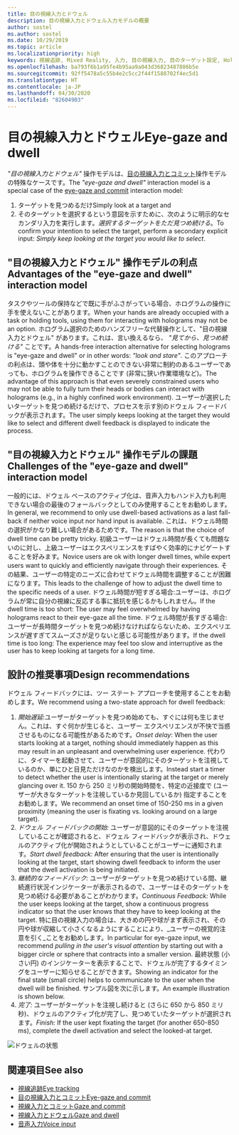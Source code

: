 ```yaml
---
title: 目の視線入力とドウェル
description: 目の視線入力とドウェル入力モデルの概要
author: sostel
ms.author: sostel
ms.date: 10/29/2019
ms.topic: article
ms.localizationpriority: high
keywords: 視線追跡, Mixed Reality, 入力, 目の視線入力, 目のターゲット設定, HoloLens 2, 視線に基づく選択, ドウェル
ms.openlocfilehash: ba793f6b1a95fe4b95aa9a043d36823487886b5e
ms.sourcegitcommit: 92ff5478a5c55b4e2c5cc2f44f1588702f4ec5d1
ms.translationtype: HT
ms.contentlocale: ja-JP
ms.lasthandoff: 04/30/2020
ms.locfileid: "82604903"
---
```

# <a name="eye-gaze-and-dwell"></a><span data-ttu-id="4fedb-104">目の視線入力とドウェル</span><span class="sxs-lookup"><span data-stu-id="4fedb-104">Eye-gaze and dwell</span></span>

<span data-ttu-id="4fedb-105">_"目の視線入力とドウェル"_ 操作モデルは、[目の視線入力とコミット](gaze-and-commit.md)操作モデルの特殊なケースです。</span><span class="sxs-lookup"><span data-stu-id="4fedb-105">The _"eye-gaze and dwell"_ interaction model is a special case of the [eye-gaze and commit](gaze-and-commit.md) interaction model:</span></span>
1. <span data-ttu-id="4fedb-106">ターゲットを見つめるだけ</span><span class="sxs-lookup"><span data-stu-id="4fedb-106">Simply look at a target and</span></span> 
2. <span data-ttu-id="4fedb-107">そのターゲットを選択するという意図を示すために、次のように明示的なセカンダリ入力を実行します。_選択するターゲットをただ見つめ続ける_。</span><span class="sxs-lookup"><span data-stu-id="4fedb-107">To confirm your intention to select the target, perform a secondary explicit input: _Simply keep looking at the target you would like to select_.</span></span>

## <a name="advantages-of-the-eye-gaze-and-dwell-interaction-model"></a><span data-ttu-id="4fedb-108">"目の視線入力とドウェル" 操作モデルの利点</span><span class="sxs-lookup"><span data-stu-id="4fedb-108">Advantages of the "eye-gaze and dwell" interaction model</span></span> 
<span data-ttu-id="4fedb-109">タスクやツールの保持などで既に手がふさがっている場合、ホログラムの操作に手を使えないことがあります。</span><span class="sxs-lookup"><span data-stu-id="4fedb-109">When your hands are already occupied with a task or holding tools, using them for interacting with holograms may not be an option.</span></span>
<span data-ttu-id="4fedb-110">ホログラム選択のためのハンズフリーな代替操作として、"目の視線入力とドウェル" があります。これは、言い換えるなら、 _"見てから、見つめ続ける"_ ことです。</span><span class="sxs-lookup"><span data-stu-id="4fedb-110">A hands-free interaction alternative for selecting holograms is "eye-gaze and dwell" or in other words: _"look and stare"_.</span></span> <span data-ttu-id="4fedb-111">このアプローチの利点は、頭や体を十分に動かすことのできない非常に制約のあるユーザーであっても、ホログラムを操作できることです (非常に狭い作業環境など)。</span><span class="sxs-lookup"><span data-stu-id="4fedb-111">The advantage of this approach is that even severely constrained users who may not be able to fully turn their heads or bodies can interact with holograms (e.g., in a highly confined work environment).</span></span>
<span data-ttu-id="4fedb-112">ユーザーが選択したいターゲットを見つめ続けるだけで、プロセスを示す別のドウェル フィードバックが表示されます。</span><span class="sxs-lookup"><span data-stu-id="4fedb-112">The user simply keeps looking at the target they would like to select and different dwell feedback is displayed to indicate the process.</span></span>


## <a name="challenges-of-the-eye-gaze-and-dwell-interaction-model"></a><span data-ttu-id="4fedb-113">"目の視線入力とドウェル" 操作モデルの課題</span><span class="sxs-lookup"><span data-stu-id="4fedb-113">Challenges of the "eye-gaze and dwell" interaction model</span></span>
<span data-ttu-id="4fedb-114">一般的には、ドウェル ベースのアクティブ化は、音声入力もハンド入力も利用できない場合の最後のフォールバックとしてのみ使用することをお勧めします。</span><span class="sxs-lookup"><span data-stu-id="4fedb-114">In general, we  recommend to only use dwell-based activations as a last fall-back if neither voice input nor hand input is available.</span></span> <span data-ttu-id="4fedb-115">これは、ドウェル時間の選択がかなり難しい場合があるためです。</span><span class="sxs-lookup"><span data-stu-id="4fedb-115">The reason is that the choice of dwell time can be pretty tricky.</span></span> <span data-ttu-id="4fedb-116">初級ユーザーはドウェル時間が長くても問題ないのに対し、上級ユーザーはエクスペリエンスをすばやく効率的にナビゲートすることを好みます。</span><span class="sxs-lookup"><span data-stu-id="4fedb-116">Novice users are ok with longer dwell times, while expert users want to quickly and efficiently navigate through their experiences.</span></span> <span data-ttu-id="4fedb-117">その結果、ユーザーの特定のニーズに合わせてドウェル時間を調整することが困難になります。</span><span class="sxs-lookup"><span data-stu-id="4fedb-117">This leads to the challenge of how to adjust the dwell time to the specific needs of a user.</span></span>
<span data-ttu-id="4fedb-118">ドウェル時間が短すぎる場合:ユーザーは、ホログラムが常に自分の視線に反応する事に抵抗を感じるかもしれません。</span><span class="sxs-lookup"><span data-stu-id="4fedb-118">If the dwell time is too short: The user may feel overwhelmed by having holograms react to their eye-gaze all the time.</span></span> <span data-ttu-id="4fedb-119">ドウェル時間が長すぎる場合:ユーザーが長時間ターゲットを見つめ続けなければならないため、エクスペリエンスが遅すぎてスムーズさが足りないと感じる可能性があります。</span><span class="sxs-lookup"><span data-stu-id="4fedb-119">If the dwell time is too long: The experience may feel too slow and interruptive as the user has to keep looking at targets for a long time.</span></span>

## <a name="design-recommendations"></a><span data-ttu-id="4fedb-120">設計の推奨事項</span><span class="sxs-lookup"><span data-stu-id="4fedb-120">Design recommendations</span></span>
<span data-ttu-id="4fedb-121">ドウェル フィードバックには、ツー ステート アプローチを使用することをお勧めします。</span><span class="sxs-lookup"><span data-stu-id="4fedb-121">We recommend using a two-state approach for dwell feedback:</span></span>
1. <span data-ttu-id="4fedb-122">*開始遅延*:ユーザーがターゲットを見つめ始めても、すぐには何も生じません。これは、すぐ何かが生じると、ユーザー エクスペリエンスが不快で当惑させるものになる可能性があるためです。</span><span class="sxs-lookup"><span data-stu-id="4fedb-122">*Onset delay*: When the user starts looking at a target, nothing should immediately happen as this may result in an unpleasant and overwhelming user experience.</span></span> <span data-ttu-id="4fedb-123">代わりに、タイマーを起動させて、ユーザーが意図的にそのターゲットを注視しているのか、単にひと目見ただけなのかを検出します。</span><span class="sxs-lookup"><span data-stu-id="4fedb-123">Instead start a timer to detect whether the user is intentionally staring at the target or merely glancing over it.</span></span>
<span data-ttu-id="4fedb-124">150 から 250 ミリ秒の開始時間を、特定の近接度で (ユーザーが大きなターゲットを注視しているか見回しているか) 指定することをお勧めします。</span><span class="sxs-lookup"><span data-stu-id="4fedb-124">We recommend an onset time of 150-250 ms in a given proximity (meaning the user is fixating vs. looking around on a large target).</span></span>  
2. <span data-ttu-id="4fedb-125">*ドウェル フィードバックの開始:* ユーザーが意図的にそのターゲットを注視していることが確認されると、ドウェル フィードバックが表示され、ドウェルのアクティブ化が開始されようとしていることがユーザーに通知されます。</span><span class="sxs-lookup"><span data-stu-id="4fedb-125">*Start dwell feedback:* After ensuring that the user is intentionally looking at the target, start showing dwell feedback to inform the user that the dwell activation is being initiated.</span></span> 
3. <span data-ttu-id="4fedb-126">*継続的なフィードバック:* ユーザーがターゲットを見つめ続けている間、継続進行状況インジケーターが表示されるので、ユーザーはそのターゲットを見つめ続ける必要があることがわかります。</span><span class="sxs-lookup"><span data-stu-id="4fedb-126">*Continuous Feedback:* While the user keeps looking at the target, show a continuous progress indicator so that the user knows that they have to keep looking at the target.</span></span> <span data-ttu-id="4fedb-127">特に目の視線入力の場合は、大きめの円や球がまず表示され、その円や球が収縮して小さくなるようにすることにより、_ユーザーの視覚的注意を引く_ことをお勧めします。</span><span class="sxs-lookup"><span data-stu-id="4fedb-127">In particular for eye-gaze input, we recommend _pulling in the user's visual attention_ by starting out with a bigger circle or sphere that contracts into a smaller version.</span></span> <span data-ttu-id="4fedb-128">最終状態 (小さい円) のインジケーターを表示することで、ドウェルが完了するタイミングをユーザーに知らせることができます。</span><span class="sxs-lookup"><span data-stu-id="4fedb-128">Showing an indicator for the final state (small circle) helps to communicate to the user when the dwell will be finished.</span></span> <span data-ttu-id="4fedb-129">サンプル図を次に示します。</span><span class="sxs-lookup"><span data-stu-id="4fedb-129">An example illustration is shown below.</span></span> 
4. <span data-ttu-id="4fedb-130">*完了:* ユーザーがターゲットを注視し続けると (さらに 650 から 850 ミリ秒)、ドウェルのアクティブ化が完了し、見つめていたターゲットが選択されます。</span><span class="sxs-lookup"><span data-stu-id="4fedb-130">*Finish:* If the user kept fixating the target (for another 650-850 ms), complete the dwell activation and select the looked-at target.</span></span>

![ドウェルの状態](images/eyes_dwellstate_recommendation.png)<br>

## <a name="see-also"></a><span data-ttu-id="4fedb-132">関連項目</span><span class="sxs-lookup"><span data-stu-id="4fedb-132">See also</span></span>
* [<span data-ttu-id="4fedb-133">視線追跡</span><span class="sxs-lookup"><span data-stu-id="4fedb-133">Eye tracking</span></span>](eye-tracking.md)
* [<span data-ttu-id="4fedb-134">目の視線入力とコミット</span><span class="sxs-lookup"><span data-stu-id="4fedb-134">Eye-gaze and commit</span></span>](gaze-and-commit-eyes.md)
* [<span data-ttu-id="4fedb-135">視線入力とコミット</span><span class="sxs-lookup"><span data-stu-id="4fedb-135">Gaze and commit</span></span>](gaze-and-commit.md)
* [<span data-ttu-id="4fedb-136">視線入力とドウェル</span><span class="sxs-lookup"><span data-stu-id="4fedb-136">Gaze and dwell</span></span>](gaze-and-dwell.md)
* [<span data-ttu-id="4fedb-137">音声入力</span><span class="sxs-lookup"><span data-stu-id="4fedb-137">Voice input</span></span>](voice-design.md)

